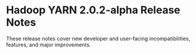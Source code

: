 # Hadoop YARN 2.0.2-alpha Release Notes

These release notes cover new developer and user-facing incompatibilities, features, and major improvements.



